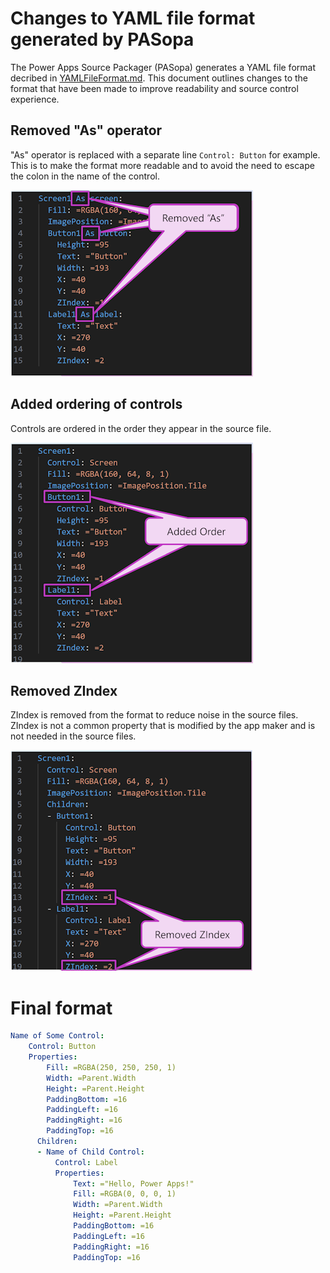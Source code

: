 # Changes to YAML file format generated by PASopa

The Power Apps Source Packager (PASopa) generates a YAML file format decribed in [YAMLFileFormat.md](YAMLFileFormat.md). This document outlines changes to the format that have been made to improve readability and source control experience. 

## Removed "As" operator
"As" operator is replaced with a separate line `Control: Button` for example. This is to make the format more readable and to avoid the need to escape the colon in the name of the control.

![Removed As](images/removed-as.png)

## Added ordering of controls
Controls are ordered in the order they appear in the source file.

![Added Order](images/added-order.png)

## Removed ZIndex
ZIndex is removed from the format to reduce noise in the source files. ZIndex is not a common property that is modified by the app maker and is not needed in the source files.

![Removed ZIndex](images/removed-zindex.png)

# Final format
```yaml
Name of Some Control:
    Control: Button
    Properties:
        Fill: =RGBA(250, 250, 250, 1)
        Width: =Parent.Width
        Height: =Parent.Height
        PaddingBottom: =16
        PaddingLeft: =16
        PaddingRight: =16
        PaddingTop: =16
      Children:
      - Name of Child Control:
          Control: Label
          Properties:
              Text: ="Hello, Power Apps!"
              Fill: =RGBA(0, 0, 0, 1)
              Width: =Parent.Width
              Height: =Parent.Height
              PaddingBottom: =16
              PaddingLeft: =16
              PaddingRight: =16
              PaddingTop: =16
```
